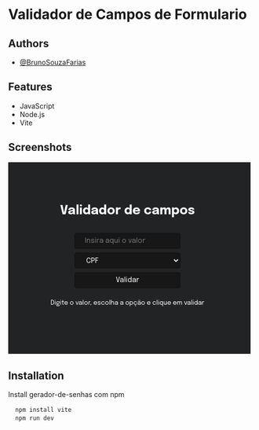 # Validador de Campos de  Formulario 


## Authors

- [@BrunoSouzaFarias](https://github.com/BrunoSouzaFarias)


## Features

- JavaScript
- Node.js
- Vite


## Screenshots

![App Screenshot](print.png)



## Installation

Install gerador-de-senhas com npm

```bash
  npm install vite
  npm run dev
```
    